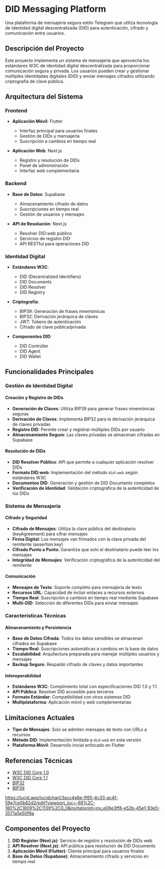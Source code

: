 # DID Messaging Platform

Una plataforma de mensajería segura estilo Telegram que utiliza tecnología de identidad digital descentralizada (DID) para autenticación, cifrado y comunicación entre usuarios.

## Descripción del Proyecto

Este proyecto implementa un sistema de mensajería que aprovecha los estándares W3C de identidad digital descentralizada para proporcionar comunicación segura y privada. Los usuarios pueden crear y gestionar múltiples identidades digitales (DID) y enviar mensajes cifrados utilizando criptografía de clave pública.

## Arquitectura del Sistema

### Frontend
- **Aplicación Móvil**: Flutter
  - Interfaz principal para usuarios finales
  - Gestión de DIDs y mensajería
  - Suscripción a cambios en tiempo real

- **Aplicación Web**: Next.js
  - Registro y resolución de DIDs
  - Panel de administración
  - Interfaz web complementaria

### Backend
- **Base de Datos**: Supabase
  - Almacenamiento cifrado de datos
  - Suscripciones en tiempo real
  - Gestión de usuarios y mensajes

- **API de Resolución**: Next.js
  - Resolver DID:web público
  - Servicios de registro DID
  - API RESTful para operaciones DID

### Identidad Digital
- **Estándares W3C**:
  - DID (Decentralized Identifiers)
  - DID Documents
  - DID Resolver
  - DID Registry

- **Criptografía**:
  - BIP39: Generación de frases mnemónicas
  - BIP32: Derivación jerárquica de claves
  - JWT: Tokens de autenticación
  - Cifrado de clave pública/privada

- **Componentes DID**:
  - DID Controller
  - DID Agent
  - DID Wallet

## Funcionalidades Principales

### Gestión de Identidad Digital

#### Creación y Registro de DIDs
- **Generación de Claves**: Utiliza BIP39 para generar frases mnemónicas seguras
- **Derivación de Claves**: Implementa BIP32 para la derivación jerárquica de claves privadas
- **Registro DID**: Permite crear y registrar múltiples DIDs por usuario
- **Almacenamiento Seguro**: Las claves privadas se almacenan cifradas en Supabase

#### Resolución de DIDs
- **DID Resolver Público**: API que permite a cualquier aplicación resolver DIDs
- **Formato DID:web**: Implementación del método `did:web` según estándares W3C
- **Documentos DID**: Generación y gestión de DID Documents completos
- **Verificación de Identidad**: Validación criptográfica de la autenticidad de los DIDs

### Sistema de Mensajería

#### Cifrado y Seguridad
- **Cifrado de Mensajes**: Utiliza la clave pública del destinatario (keyAgreement) para cifrar mensajes
- **Firma Digital**: Los mensajes van firmados con la clave privada del remitente (assertion key)
- **Cifrado Punto a Punto**: Garantiza que solo el destinatario puede leer los mensajes
- **Integridad de Mensajes**: Verificación criptográfica de la autenticidad del remitente

#### Comunicación
- **Mensajes de Texto**: Soporte completo para mensajería de texto
- **Recursos URL**: Capacidad de incluir enlaces a recursos externos
- **Tiempo Real**: Suscripción a cambios en tiempo real mediante Supabase
- **Multi-DID**: Selección de diferentes DIDs para enviar mensajes

### Características Técnicas

#### Almacenamiento y Persistencia
- **Base de Datos Cifrada**: Todos los datos sensibles se almacenan cifrados en Supabase
- **Tiempo Real**: Suscripciones automáticas a cambios en la base de datos
- **Escalabilidad**: Arquitectura preparada para manejar múltiples usuarios y mensajes
- **Backup Seguro**: Respaldo cifrado de claves y datos importantes

#### Interoperabilidad
- **Estándares W3C**: Cumplimiento total con especificaciones DID 1.0 y 1.1
- **API Pública**: Resolver DID accesible para terceros
- **Formato Estándar**: Compatibilidad con otros sistemas DID
- **Multiplataforma**: Aplicación móvil y web complementarias

## Limitaciones Actuales

- **Tipo de Mensajes**: Solo se admiten mensajes de texto con URLs a recursos
- **Método DID**: Implementación limitada a `did:web` en esta versión
- **Plataforma Móvil**: Desarrollo inicial enfocado en Flutter

## Referencias Técnicas

- [W3C DID Core 1.0](https://www.w3.org/TR/did-1.0/#did-documents)
- [W3C DID Core 1.1](https://www.w3.org/TR/did-1.1/)
- [BIP32](https://github.com/bitcoin/bips/tree/master/bip-0032)
- [BIP39](https://github.com/bitcoin/bips/tree/master/bip-0039)

https://lucid.app/lucidchart/3acc4e8e-ff65-4c33-ac4f-59e7ce0b62d2/edit?viewport_loc=-69%2C-180%2C1609%2C1139%2C0_0&invitationId=inv_e06e3ff8-e52b-45e1-93e5-3571a5e50f9a

## Componentes del Proyecto

1. **DID Register (Next.js)**: Servicio de registro y resolución de DIDs web
2. **API Resolver (Next.js)**: API pública para resolución de DID Documents  
3. **Aplicación Móvil (Flutter)**: Cliente principal para usuarios finales
4. **Base de Datos (Supabase)**: Almacenamiento cifrado y servicios en tiempo real